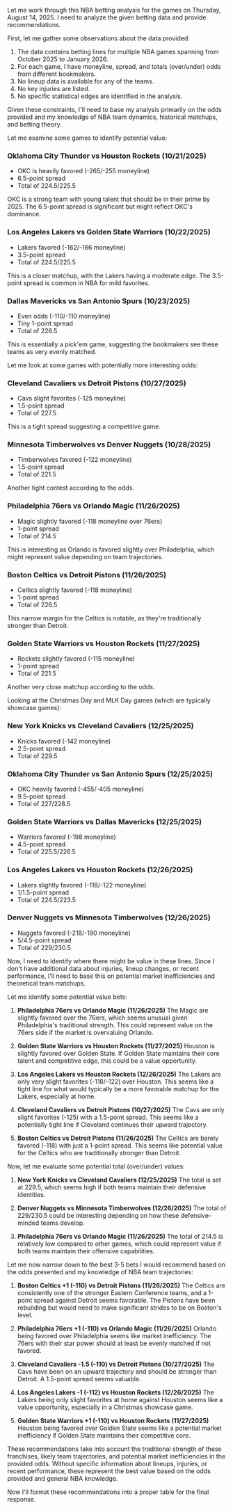 Let me work through this NBA betting analysis for the games on Thursday, August 14, 2025. I need to analyze the given betting data and provide recommendations.

First, let me gather some observations about the data provided:

1. The data contains betting lines for multiple NBA games spanning from October 2025 to January 2026.
2. For each game, I have moneyline, spread, and totals (over/under) odds from different bookmakers.
3. No lineup data is available for any of the teams.
4. No key injuries are listed.
5. No specific statistical edges are identified in the analysis.

Given these constraints, I'll need to base my analysis primarily on the odds provided and my knowledge of NBA team dynamics, historical matchups, and betting theory.

Let me examine some games to identify potential value:

### Oklahoma City Thunder vs Houston Rockets (10/21/2025)
- OKC is heavily favored (-265/-255 moneyline)
- 6.5-point spread
- Total of 224.5/225.5

OKC is a strong team with young talent that should be in their prime by 2025. The 6.5-point spread is significant but might reflect OKC's dominance.

### Los Angeles Lakers vs Golden State Warriors (10/22/2025)
- Lakers favored (-162/-166 moneyline)
- 3.5-point spread
- Total of 224.5/225.5

This is a closer matchup, with the Lakers having a moderate edge. The 3.5-point spread is common in NBA for mild favorites.

### Dallas Mavericks vs San Antonio Spurs (10/23/2025)
- Even odds (-110/-110 moneyline)
- Tiny 1-point spread
- Total of 226.5

This is essentially a pick'em game, suggesting the bookmakers see these teams as very evenly matched.

Let me look at some games with potentially more interesting odds:

### Cleveland Cavaliers vs Detroit Pistons (10/27/2025)
- Cavs slight favorites (-125 moneyline)
- 1.5-point spread
- Total of 227.5

This is a tight spread suggesting a competitive game.

### Minnesota Timberwolves vs Denver Nuggets (10/28/2025)
- Timberwolves favored (-122 moneyline)
- 1.5-point spread
- Total of 221.5

Another tight contest according to the odds.

### Philadelphia 76ers vs Orlando Magic (11/26/2025)
- Magic slightly favored (-118 moneyline over 76ers)
- 1-point spread
- Total of 214.5

This is interesting as Orlando is favored slightly over Philadelphia, which might represent value depending on team trajectories.

### Boston Celtics vs Detroit Pistons (11/26/2025)
- Celtics slightly favored (-118 moneyline)
- 1-point spread
- Total of 226.5

This narrow margin for the Celtics is notable, as they're traditionally stronger than Detroit.

### Golden State Warriors vs Houston Rockets (11/27/2025)
- Rockets slightly favored (-115 moneyline)
- 1-point spread
- Total of 221.5

Another very close matchup according to the odds.

Looking at the Christmas Day and MLK Day games (which are typically showcase games):

### New York Knicks vs Cleveland Cavaliers (12/25/2025)
- Knicks favored (-142 moneyline)
- 2.5-point spread
- Total of 229.5

### Oklahoma City Thunder vs San Antonio Spurs (12/25/2025)
- OKC heavily favored (-455/-405 moneyline)
- 9.5-point spread
- Total of 227/228.5

### Golden State Warriors vs Dallas Mavericks (12/25/2025)
- Warriors favored (-198 moneyline)
- 4.5-point spread
- Total of 225.5/226.5

### Los Angeles Lakers vs Houston Rockets (12/26/2025)
- Lakers slightly favored (-118/-122 moneyline)
- 1/1.5-point spread
- Total of 224.5/223.5

### Denver Nuggets vs Minnesota Timberwolves (12/26/2025)
- Nuggets favored (-218/-190 moneyline)
- 5/4.5-point spread
- Total of 229/230.5

Now, I need to identify where there might be value in these lines. Since I don't have additional data about injuries, lineup changes, or recent performance, I'll need to base this on potential market inefficiencies and theoretical team matchups.

Let me identify some potential value bets:

1. **Philadelphia 76ers vs Orlando Magic (11/26/2025)**
   The Magic are slightly favored over the 76ers, which seems unusual given Philadelphia's traditional strength. This could represent value on the 76ers side if the market is overvaluing Orlando.

2. **Golden State Warriors vs Houston Rockets (11/27/2025)**
   Houston is slightly favored over Golden State. If Golden State maintains their core talent and competitive edge, this could be a value opportunity.

3. **Los Angeles Lakers vs Houston Rockets (12/26/2025)**
   The Lakers are only very slight favorites (-118/-122) over Houston. This seems like a tight line for what would typically be a more favorable matchup for the Lakers, especially at home.

4. **Cleveland Cavaliers vs Detroit Pistons (10/27/2025)**
   The Cavs are only slight favorites (-125) with a 1.5-point spread. This seems like a potentially tight line if Cleveland continues their upward trajectory.

5. **Boston Celtics vs Detroit Pistons (11/26/2025)**
   The Celtics are barely favored (-118) with just a 1-point spread. This seems like potential value for the Celtics who are traditionally stronger than Detroit.

Now, let me evaluate some potential total (over/under) values:

1. **New York Knicks vs Cleveland Cavaliers (12/25/2025)**
   The total is set at 229.5, which seems high if both teams maintain their defensive identities.

2. **Denver Nuggets vs Minnesota Timberwolves (12/26/2025)**
   The total of 229/230.5 could be interesting depending on how these defensive-minded teams develop.

3. **Philadelphia 76ers vs Orlando Magic (11/26/2025)**
   The total of 214.5 is relatively low compared to other games, which could represent value if both teams maintain their offensive capabilities.

Let me now narrow down to the best 3-5 bets I would recommend based on the odds presented and my knowledge of NBA team trajectories:

1. **Boston Celtics +1 (-110) vs Detroit Pistons (11/26/2025)**
   The Celtics are consistently one of the stronger Eastern Conference teams, and a 1-point spread against Detroit seems favorable. The Pistons have been rebuilding but would need to make significant strides to be on Boston's level.

2. **Philadelphia 76ers +1 (-110) vs Orlando Magic (11/26/2025)**
   Orlando being favored over Philadelphia seems like market inefficiency. The 76ers with their star power should at least be evenly matched if not favored.

3. **Cleveland Cavaliers -1.5 (-110) vs Detroit Pistons (10/27/2025)**
   The Cavs have been on an upward trajectory and should be stronger than Detroit. A 1.5-point spread seems valuable.

4. **Los Angeles Lakers -1 (-112) vs Houston Rockets (12/26/2025)**
   The Lakers being only slight favorites at home against Houston seems like a value opportunity, especially in a Christmas showcase game.

5. **Golden State Warriors +1 (-110) vs Houston Rockets (11/27/2025)**
   Houston being favored over Golden State seems like a potential market inefficiency if Golden State maintains their competitive core.

These recommendations take into account the traditional strength of these franchises, likely team trajectories, and potential market inefficiencies in the provided odds. Without specific information about lineups, injuries, or recent performance, these represent the best value based on the odds provided and general NBA knowledge.

Now I'll format these recommendations into a proper table for the final response.